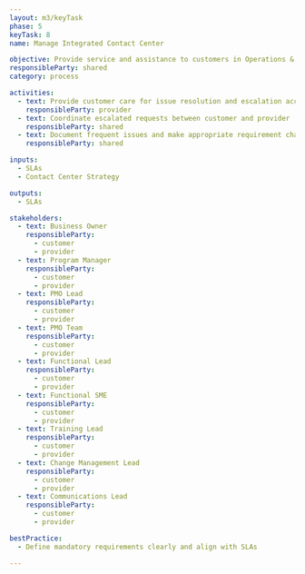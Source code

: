 ```yaml
---
layout: m3/keyTask
phase: 5
keyTask: 8
name: Manage Integrated Contact Center 

objective: Provide service and assistance to customers in Operations & Maintenance (O&M). 
responsibleParty: shared
category: process

activities:
  - text: Provide customer care for issue resolution and escalation according to service level agreement (SLA) metrics
    responsibleParty: provider
  - text: Coordinate escalated requests between customer and provider
    responsibleParty: shared
  - text: Document frequent issues and make appropriate requirement changes and training adjustments
    responsibleParty: shared

inputs:
  - SLAs
  - Contact Center Strategy

outputs:
  - SLAs

stakeholders:
  - text: Business Owner
    responsibleParty:
      - customer
      - provider
  - text: Program Manager
    responsibleParty:
      - customer
      - provider
  - text: PMO Lead
    responsibleParty:
      - customer
      - provider
  - text: PMO Team
    responsibleParty:
      - customer
      - provider
  - text: Functional Lead
    responsibleParty:
      - customer
      - provider
  - text: Functional SME
    responsibleParty:
      - customer
      - provider
  - text: Training Lead
    responsibleParty:
      - customer
      - provider
  - text: Change Management Lead
    responsibleParty:
      - customer
      - provider
  - text: Communications Lead
    responsibleParty:
      - customer
      - provider

bestPractice:
  - Define mandatory requirements clearly and align with SLAs

---
```

